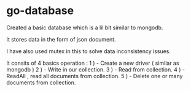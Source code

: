 # go-database
Created a basic database which is a lil bit similar to mongodb.

It stores data in the form of json document.

I have also used mutex in this to solve data inconsistency issues.

It consits of 4 basics operation :
1 ) - Create a new driver ( similar as mongodb )
2 ) - Write in our collection.
3 ) - Read from collection.
4 ) - ReadAll , read all documents from collection.
5 ) - Delete one or many documents from collection.
